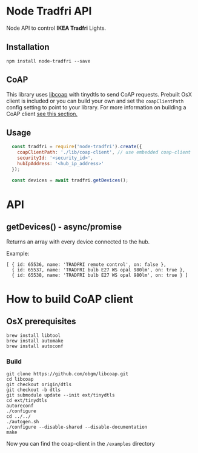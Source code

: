 # Node Tradfri API
Node API to control **IKEA Tradfri** Lights.

## Installation

`npm install node-tradfri --save`

## CoAP

This library uses [libcoap](https://github.com/obgm/libcoap) with tinydtls to send CoAP requests.
Prebuilt OsX client is included or you can build your own and set the `coapClientPath` config setting to point to your library.
For more information on building a CoAP client [see this section.](#how-to-build-coap-client)

## Usage
```javascript
  const tradfri = require('node-tradfri').create({
    coapClientPath: './lib/coap-client', // use embedded coap-client
    securityId: '<security_id>',
    hubIpAddress: '<hub_ip_address>'
  });

  const devices = await tradfri.getDevices();
```

# API
## getDevices() - async/promise
Returns an array with every device connected to the hub.

Example:
```
[ { id: 65536, name: 'TRADFRI remote control', on: false },
  { id: 65537, name: 'TRADFRI bulb E27 WS opal 980lm', on: true },
  { id: 65538, name: 'TRADFRI bulb E27 WS opal 980lm', on: true } ]
```

# How to build CoAP client
## OsX prerequisites
```shell
brew install libtool
brew install automake
brew install autoconf
```

### Build
```shell
git clone https://github.com/obgm/libcoap.git
cd libcoap
git checkout origin/dtls
git checkout -b dtls
git submodule update --init ext/tinydtls
cd ext/tinydtls
autoreconf
./configure
cd ../../
./autogen.sh
./configure --disable-shared --disable-documentation
make
```

Now you can find the coap-client in the `/examples` directory
